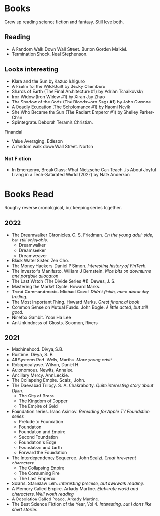# Books
Grew up reading science fiction and fantasy. Still love both.

## Reading
* A Random Walk Down Wall Street. Burton Gordon Malkiel.
* Termination Shock. Neal Stephenson.

## Looks interesting
* Klara and the Sun by Kazuo Ishiguro
* A Psalm for the Wild-Built by Becky Chambers
* Shards of Earth (The Final Architecture #1) by Adrian Tchaikovsky
* Iron Widow (Iron Widow #1) by Xiran Jay Zhao 
* The Shadow of the Gods (The Bloodsworn Saga #1) by John Gwynne
* A Deadly Education (The Scholomance #1) by Naomi Novik 
* She Who Became the Sun (The Radiant Emperor #1) by Shelley Parker-Chan 
* Splintegrate. Deborah Teramis Christian.

Financial
* Value Averaging. Edleson 
* A random walk down Wall Street. Norton

### Not Fiction
* In Emergency, Break Glass: What Nietzsche Can Teach Us About Joyful Living in a Tech-Saturated World (2022) by Nate Anderson

# Books Read
Roughly reverse cronological, but keeping series together.

## 2022
* The Dreamwalker Chronicles. C. S. Friedman. *On the young adult side, but still enjoyable.*
	* Dreamwalker
	* Dreamseeker
	* Dreamweaver
* Black Water Sister. Zen Cho.
* The Money Hackers. Daniel P Simon. *Interesting history of FinTech.*
* The Investor's Manifesto. William J Bernstein. *Nice bits on downturns and portfolio allocation*
* The Last Watch (The Divide Series #1). Dewes, J. S.
* Mastering the Market Cycle. Howard Marks.
* Trend Commandments. Michael Covel. *Didn't finish, more about day trading.*
* The Most Important Thing. Howard Marks. *Great financial book*
* Common Sense on Mutual Funds. John Bogle. *A little dated, but still good.*
* Ninefox Gambit. Yoon Ha Lee
* An Unkindness of Ghosts. Solomon, Rivers


## 2021
* Machinehood. Divya, S.B.
* Runtime. Divya, S. B.
* All Systems Red. Wells, Martha. *More young adult*
* Robopocalypse. Wilson, Daniel H.
* Autonomous. Newitz, Annalee.
* Ancillary Mercy. Ann Leckie.
* The Collapsing Empire. Scalzi, John.
* The Daevabad Trilogy. S. A. Chakraborty. *Quite interesting story about Djinn.*
  * The City of Brass
  * The Kingdom of Copper
  * The Empire of Gold
* Foundation series. Isaac Asimov. *Rereading for Apple TV Foundation series*
  * Prelude to Foundation
  * Foundation
  * Foundation and Empire
  * Second Foundation
  * Foundation's Edge
  * Foundation and Earth
  * Forward the Foundation
* The Interdependency Sequence. John Scalzi. *Great irreverent characters.*
  * The Collapsing Empire
  * The Consuming Fire
  * The Last Emperox
* Solaris. Stanislaw Lem. *Interesting premise, but awkwark reading.*
* A Memory Called Empire. Arkady Martine. *Elaborate world and characters. Well worth reading*
* A Desolation Called Peace. Arkady Martine.
* The Best Science Fiction of the Year, Vol 4. *Interesting, but I don't like short stories*
